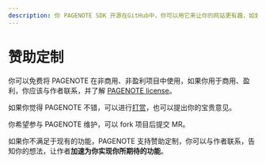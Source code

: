 ```yaml
---
description: 你 PAGENOTE SDK 开源在GitHub中，你可以用它来让你的网站更有趣，如划线高亮、划线分线、反馈等一系列功能。
---
```


# 赞助定制

你可以免费将 PAGENOTE 在非商用、非盈利项目中使用，如果你用于商用、盈利，你应该与作者联系，并了解 [PAGENOTE license](https://help.pagenote.cn/guan-yu-wo/about-license)。

如果你觉得 PAGENOTE 不错，可以进行[打赏](https://pagenote.cn/donation)，也可以提出你的宝贵意见。

你希望参与 PAGENOTE 维护，可以 fork 项目后提交 MR。

如果你不满足于现有的功能，PAGENOTE 支持赞助定制，你可以与作者联系，告知你的想法，让作者**加速为你实现你所期待的功能**。

